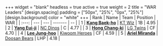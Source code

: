 +++
widget = "blank"
headless = true
active = true
weight = 2
title = "WAR Leaders"
[design.spacing]
padding = ["50px", "25%", "0px", "25%"]
[design.background]
color = "white"
+++
| Rank | Name | Team | Position | WAR |
| :---: | --- | --- | ------- | -- |
| 1 | [**Kang Baek-ho**](/players/11863) | [KT Wiz](/teams/KTWiz) | 1B | 4.95 |
| 2 | [**Yang Eui-ji**](/players/215) | [NC Dinos](/teams/NCDinos) | C | 4.77 |
| 3 | [**Hong Chang-ki**](/players/9805) | [LG Twins](/teams/LGTwins) | CF | 4.70 |
| 4 | [**Lee Jung-hoo**](/players/10673) | [Kiwoom Heroes](/teams/KiwoomHeroes) | CF | 4.59 |
| 5 | [**Ariel Miranda**](/players/14775) | [Doosan Bears](/teams/DoosanBears) | LHP | 4.18 |
